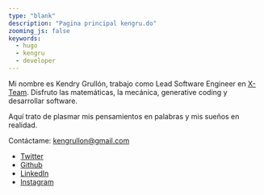 ```yaml
---
type: "blank"
description: "Pagina principal kengru.do"
zooming_js: false
keywords:
  - hugo
  - kengru
  - developer
---
```


Mi nombre es Kendry Grullón, trabajo como Lead Software Engineer en
[X-Team](https://x-team.com/). Disfruto las matemáticas, la mecánica,
generative coding y desarrollar software.

Aquí trato de plasmar mis pensamientos en palabras y mis sueños en realidad.

Contáctame: kengrullon@gmail.com

- [Twitter](https://twitter.com/kxngru)
- [Github](https://github.com/kengru)
- [LinkedIn](https://www.linkedin.com/in/kengru/)
- [Instagram](https://instagram.com/kengru)
